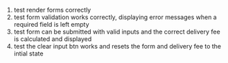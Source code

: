 1. test render forms correctly
2. test form validation works correctly, displaying error messages when a required field is left empty
3. test form can be submitted with valid inputs and the correct delivery fee is calculated and displayed
4. test the clear input btn works and resets the form and delivery fee to the intial state

